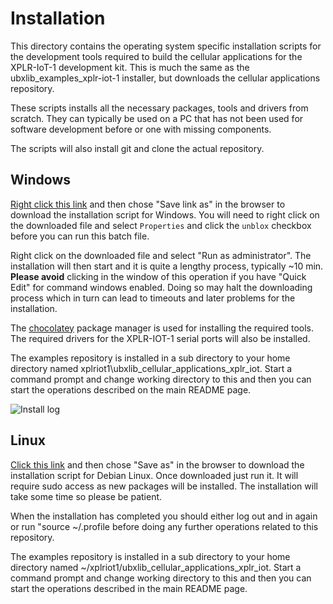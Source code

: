 # Installation

This directory contains the operating system specific installation scripts for the development tools required to build the cellular applications for the XPLR-IoT-1 development kit. This is much the same as the ubxlib_examples_xplr-iot-1 installer, but downloads the cellular applications repository.

These scripts installs all the necessary packages, tools and drivers from scratch. They can typically be used on a PC that has not been used for software development before or one with missing components.

The scripts will also install git and clone the actual repository.

## Windows

[Right click this link](https://github.com/pauldeng/ubxlib_cellular_applications_xplr_iot/raw/master/install/install_windows.bat) and then chose "Save link as" in the browser to download the installation script for Windows. You will need to right click on the downloaded file and select `Properties` and click the `unblox` checkbox before you can run this batch file.

Right click on the downloaded file and select "Run as administrator". The installation will then start and it is quite a lengthy process, typically ~10 min. **Please avoid** clicking in the window of this operation if you have "Quick Edit" for command windows enabled. Doing so may halt the downloading process which in turn can lead to timeouts and later problems for the installation.

The [chocolatey](https://chocolatey.org/) package manager is used for installing the required tools. The required drivers for the XPLR-IOT-1 serial ports will also be installed.

The examples repository is installed in a sub directory to your home directory named xplriot1\ubxlib_cellular_applications_xplr_iot. Start a command prompt and change working directory to this and then you can start the operations described on the main README page.

![Install log](../readme_images/install_windows.png)

## Linux

[Click this link](https://github.com/pauldeng/ubxlib_cellular_applications_xplr_iot/raw/master/install/install_linux) and then chose "Save as" in the browser to download the installation script for Debian Linux. Once downloaded just run it. It will require sudo access as new packages will be installed. The installation will take some time so please be patient.

When the installation has completed you should either log out and in again or run "source ~/.profile before doing any further operations related to this repository.

The examples repository is installed in a sub directory to your home directory named ~/xplriot1/ubxlib_cellular_applications_xplr_iot. Start a command prompt and change working directory to this and then you can start the operations described in the main README page.
